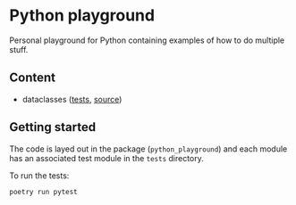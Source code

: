 # Python playground
Personal playground for Python containing examples of how to do multiple stuff.

## Content
* dataclasses ([tests](./tests/test_dataclasses.py), [source](./python_playground/dataclasses.py))

## Getting started
The code is layed out in the package (`python_playground`) and each module has an associated test
module in the `tests` directory.

To run the tests:
```shell
poetry run pytest
```
